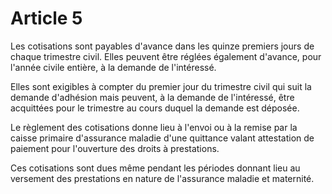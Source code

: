 # Article 5

Les cotisations sont payables d'avance dans les quinze premiers jours de chaque trimestre civil. Elles peuvent être réglées également d'avance, pour l'année civile entière, à la demande de l'intéressé.

Elles sont exigibles à compter du premier jour du trimestre civil qui suit la demande d'adhésion mais peuvent, à la demande de l'intéressé, être acquittées pour le trimestre au cours duquel la demande est déposée.

Le règlement des cotisations donne lieu à l'envoi ou à la remise par la caisse primaire d'assurance maladie d'une quittance valant attestation de paiement pour l'ouverture des droits à prestations.

Ces cotisations sont dues même pendant les périodes donnant lieu au versement des prestations en nature de l'assurance maladie et maternité.
